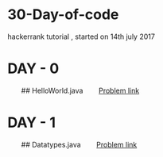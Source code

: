 # 30-Day-of-code
hackerrank tutorial , started on 14th july 2017 

# DAY - 0
&nbsp;&nbsp;&nbsp;&nbsp;&nbsp;&nbsp; ## HelloWorld.java
&nbsp;&nbsp;&nbsp;&nbsp;&nbsp;&nbsp; [Problem link](https://www.hackerrank.com/challenges/30-hello-world/problem)

# DAY - 1
&nbsp;&nbsp;&nbsp;&nbsp;&nbsp;&nbsp; ## Datatypes.java
&nbsp;&nbsp;&nbsp;&nbsp;&nbsp;&nbsp; [Problem link](https://www.hackerrank.com/challenges/30-data-types/problem)